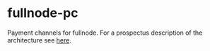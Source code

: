 # fullnode-pc

Payment channels for fullnode. For a prospectus description of the architecture see [here](https://github.com/dattnetwork/fullnode-pc/blob/master/docs/upgradable-lightning-now.md).

